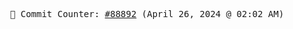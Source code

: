 <p align="center">
    <samp>
        📮 Commit Counter: <a href="https://github.com/Javascript-void0/Javascript-void0/commits/main">#88892</a> (April 26, 2024 @ 02:02 AM)
    </samp>
</p>